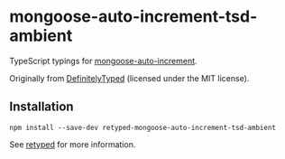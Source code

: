 # mongoose-auto-increment-tsd-ambient

TypeScript typings for [mongoose-auto-increment](https://github.com/codetunnel/mongoose-auto-increment).

Originally from [DefinitelyTyped](https://github.com/DefinitelyTyped/DefinitelyTyped) (licensed under the MIT license).

## Installation

```
npm install --save-dev retyped-mongoose-auto-increment-tsd-ambient
```

See [retyped](https://github.com/retyped/retyped) for more information.
